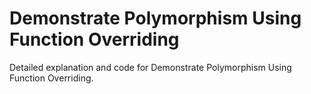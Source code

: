 # Demonstrate Polymorphism Using Function Overriding

Detailed explanation and code for Demonstrate Polymorphism Using Function Overriding.